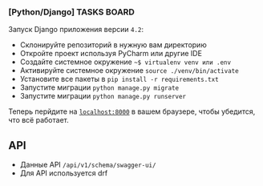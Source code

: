 ### [Python/Django] TASKS BOARD

Запуск Django приложения версии `4.2`:

  * Склонируйте репозиторий в нужную вам директорию 
  * Откройте проект используя PyCharm или другие IDE
  * Создайте системное окружение `~$ virtualenv venv или .env`
  * Активируйте системное окружение `source ./venv/bin/activate`
  * Установите все пакеты в `pip install -r requirements.txt`
  * Запустите миграции `python manage.py migrate`  
  * Запустите миграции `python manage.py runserver`  
  

Теперь перйдите на [`localhost:8000`](http://localhost:8000) в вашем браузере, чтобы убедится, что всё работает.
  
## API
  
  * Данные API `/api/v1/schema/swagger-ui/`
  * Для API используется drf

  